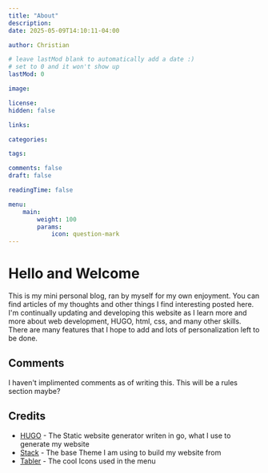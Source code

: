 ```yaml
---
title: "About"
description: 
date: 2025-05-09T14:10:11-04:00

author: Christian

# leave lastMod blank to automatically add a date :)
# set to 0 and it won't show up
lastMod: 0

image: 

license: 
hidden: false

links:

categories:

tags:

comments: false
draft: false

readingTime: false

menu:
    main:
        weight: 100
        params: 
            icon: question-mark
---
```


# Hello and Welcome
This is my mini personal blog, ran by myself for my own enjoyment. You can find articles of my thoughts and other things I find interesting posted here. I'm continually updating and developing this website as I learn more and more about web development, HUGO, html, css, and many other skills. There are many features that I hope to add and lots of personalization left to be done. 

## Comments
I haven't implimented comments as of writing this. This will be a rules section maybe?

## Credits
 - [HUGO](https://gohugo.io/) - The Static website generator writen in go, what I use to generate my website
 - [Stack](https://stack.jimmycai.com/) - The base Theme I am using to build my website from
 - [Tabler](https://github.com/tabler/tabler-icons) - The cool Icons used in the menu
